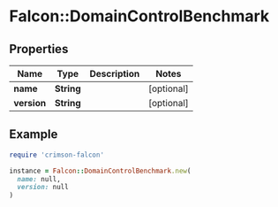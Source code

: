 # Falcon::DomainControlBenchmark

## Properties

| Name | Type | Description | Notes |
| ---- | ---- | ----------- | ----- |
| **name** | **String** |  | [optional] |
| **version** | **String** |  | [optional] |

## Example

```ruby
require 'crimson-falcon'

instance = Falcon::DomainControlBenchmark.new(
  name: null,
  version: null
)
```

